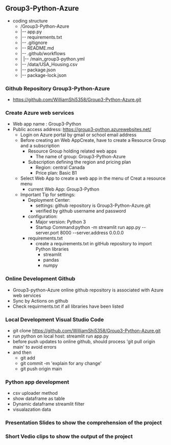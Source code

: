 ## Group3-Python-Azure
   - coding structure
      - /Group3-Python-Azure
      -  |-- app.py
      -  |-- requirements.txt
      -  |-- .gitignore
      -  |-- README.md
      -  |-- .github/workflows
      -  |   |-- /main_group3-python.yml
      -  |-- /data/USA_Housing.csv
      -  |-- package.json
      -  |-- package-lock.json
         
### Github Repository Group3-Python-Azure
   - https://github.com/WilliamShi5358/Group3-Python-Azure.git

### Create Azure web services
   - Web app name : Group3-Python
   - Public access address: https://group3-python.azurewebsites.net/
     - Login on Azure portal by gmail or school email address
     - Before creating an Web AppCreate, have to create a Resource Group and a subscription
        - Resource Group holding related web apps
           -  The name of group: Group3-Python-Azure
        - Subscription defining the region and pricing plan
           - Region: central Canada 
           - Price plan: Basic B1
     - Select Web App to create a web app in the menu of Creat a resource menu 
        - current Web App: Group3-Python
     - Important Tip for settings:
        - Deployment Center:
           - settings: github repository is Group3-Python-Azure.git
           - verified by github username and password       
        - configuration:
           - Major version: Python 3
           - Startup Command:python -m streamlit run app.py --server.port 8000 --server.address 0.0.0.0 
        - requirements.txt
           - create a requirements.txt in gitHub repository to import Python libraries 
             - streamlit
             - pandas
             - numpy
### Online Development Github
   - Group3-python-Azure online github repository is associated with Azure web services
   - Sync by Actions on github
   - Check requirments.txt if all libraries have been listed 

### Local Development Visual Studio Code
   - git clone https://github.com/WilliamShi5358/Group3-Python-Azure.git
   - run python on local host: streamlit run app.py
   - before push updates to online github, should process 'git pull origin main' to avoid errors
   - and then 
     - git add <updated files> 
     - git commit -m 'explain for any change'
     - git push origin main

### Python app development
   - csv uploader method
   - show dataframe as table
   - Dynamic dataframe streamlit filter
   - visualazation data

### Presentation Slides to show the comprehension of the project

### Short Vedio clips to show the output of the project